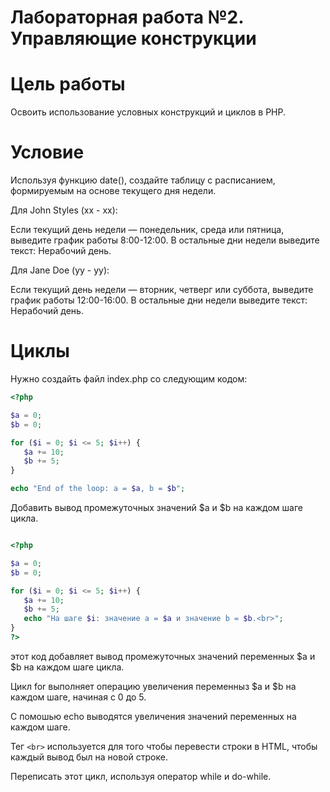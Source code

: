 # Лабораторная работа №2. Управляющие конструкции
# Цель работы
Освоить использование условных конструкций и циклов в PHP.
# Условие
Используя функцию date(), создайте таблицу с расписанием, формируемым на основе текущего дня недели.

Для John Styles (xx - xx):

Если текущий день недели — понедельник, среда или пятница, выведите график работы 8:00-12:00.
В остальные дни недели выведите текст: Нерабочий день.

Для Jane Doe (yy - yy):

Если текущий день недели — вторник, четверг или суббота, выведите график работы 12:00-16:00.
В остальные дни недели выведите текст: Нерабочий день.

# Циклы
Нужно создайть файл index.php со следующим кодом:
```php
<?php

$a = 0;
$b = 0;

for ($i = 0; $i <= 5; $i++) {
   $a += 10;
   $b += 5;
}

echo "End of the loop: a = $a, b = $b";
```

Добавить вывод промежуточных значений $a и $b на каждом шаге цикла.

```php

<?php

$a = 0;
$b = 0;

for ($i = 0; $i <= 5; $i++) {
   $a += 10;
   $b += 5;
   echo "На шаге $i: значение a = $a и значение b = $b.<br>";
}
?>
```
этот код добавляет вывод промежуточных значений переменных $a и $b на каждом шаге цикла.

Цикл for выполняет операцию увеличения переменныз $a и $b на каждом шаге, начиная с 0 до 5.

С помошью echo выводятся увеличения значений переменных на каждом шаге.

Тег ``` <br> ``` используется для того чтобы перевести строки в HTML, чтобы каждый вывод был на новой строке.

Переписать этот цикл, используя оператор while и do-while.

